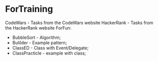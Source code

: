 # ForTraining
CodeWars - Tasks from the CodeWars website
HackerRank - Tasks from the HackerRank website
ForFun:
- BubbleSort - Algorithm;
- Bulilder - Example pattern;
- ClassED - Class with Event/Delegate;
- ClassPracticle - example with class;
